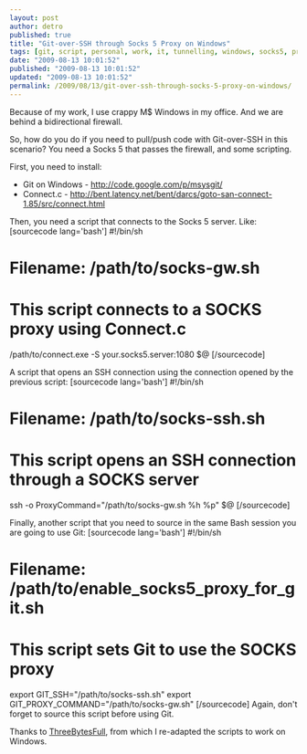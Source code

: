```yaml
---
layout: post
author: detro
published: true
title: "Git-over-SSH through Socks 5 Proxy on Windows"
tags: [git, script, personal, work, it, tunnelling, windows, socks5, proxy, english, utility, bash, ssh]
date: "2009-08-13 10:01:52"
published: "2009-08-13 10:01:52"
updated: "2009-08-13 10:01:52"
permalink: /2009/08/13/git-over-ssh-through-socks-5-proxy-on-windows/
---
```


Because of my work, I use crappy M$ Windows in my office. And we are behind a bidirectional firewall.

So, how do you do if you need to pull/push code with Git-over-SSH in this scenario? You need a Socks 5 that passes the firewall, and some scripting.

First, you need to install:
<ul>
<li>Git on Windows - <a href="http://code.google.com/p/msysgit/">http://code.google.com/p/msysgit/</a></li>
<li>Connect.c - <a href="http://bent.latency.net/bent/darcs/goto-san-connect-1.85/src/connect.html">http://bent.latency.net/bent/darcs/goto-san-connect-1.85/src/connect.html</a></li>
</ul>

Then, you need a script that connects to the Socks 5 server. Like:
[sourcecode lang='bash']
#!/bin/sh
# Filename: /path/to/socks-gw.sh
# This script connects to a SOCKS proxy using Connect.c
/path/to/connect.exe -S your.socks5.server:1080 $@
[/sourcecode]

A script that opens an SSH connection using the connection opened by the previous script:
[sourcecode lang='bash']
#!/bin/sh
# Filename: /path/to/socks-ssh.sh
# This script opens an SSH connection through a SOCKS server
ssh -o ProxyCommand="/path/to/socks-gw.sh %h %p" $@
[/sourcecode]

Finally, another script that you need to source in the same Bash session you are going to use Git:
[sourcecode lang='bash']
#!/bin/sh
# Filename: /path/to/enable_socks5_proxy_for_git.sh
# This script sets Git to use the SOCKS proxy
export GIT_SSH="/path/to/socks-ssh.sh"
export GIT_PROXY_COMMAND="/path/to/socks-gw.sh"
[/sourcecode]
Again, don't forget to source this script before using Git.

Thanks to <a href="http://threebytesfull.com/2008/04/git-with-and-without-proxy/">ThreeBytesFull</a>, from which I re-adapted the scripts to work on Windows.
